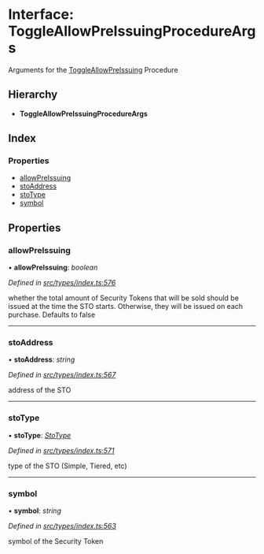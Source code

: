 # Interface: ToggleAllowPreIssuingProcedureArgs

Arguments for the [ToggleAllowPreIssuing](../enums/_types_index_.proceduretype.md#toggleallowpreissuing) Procedure

## Hierarchy

- **ToggleAllowPreIssuingProcedureArgs**

## Index

### Properties

- [allowPreIssuing](_types_index_.toggleallowpreissuingprocedureargs.md#allowpreissuing)
- [stoAddress](_types_index_.toggleallowpreissuingprocedureargs.md#stoaddress)
- [stoType](_types_index_.toggleallowpreissuingprocedureargs.md#stotype)
- [symbol](_types_index_.toggleallowpreissuingprocedureargs.md#symbol)

## Properties

### allowPreIssuing

• **allowPreIssuing**: _boolean_

_Defined in [src/types/index.ts:576](https://github.com/PolymathNetwork/polymath-sdk/blob/d34930f/src/types/index.ts#L576)_

whether the total amount of Security Tokens that will be sold should be issued at the time the STO starts.
Otherwise, they will be issued on each purchase. Defaults to false

---

### stoAddress

• **stoAddress**: _string_

_Defined in [src/types/index.ts:567](https://github.com/PolymathNetwork/polymath-sdk/blob/d34930f/src/types/index.ts#L567)_

address of the STO

---

### stoType

• **stoType**: _[StoType](../enums/_types_index_.stotype.md)_

_Defined in [src/types/index.ts:571](https://github.com/PolymathNetwork/polymath-sdk/blob/d34930f/src/types/index.ts#L571)_

type of the STO (Simple, Tiered, etc)

---

### symbol

• **symbol**: _string_

_Defined in [src/types/index.ts:563](https://github.com/PolymathNetwork/polymath-sdk/blob/d34930f/src/types/index.ts#L563)_

symbol of the Security Token
